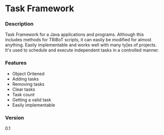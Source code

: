 # Task Framework

### Description
Task Framework for a Java applications and programs. Although this includes methods for TRiBoT scripts, it can easily be modified for almost anything. Easily implementable and works well with many ty[es of projects. It's used to schedule and execute independent tasks in a controlled manner.

### Features
* Object Oritened
* Adding tasks
* Removing tasks
* Clear tasks
* Task count
* Getting a valid task
* Easily implementable

### Version
0.1
